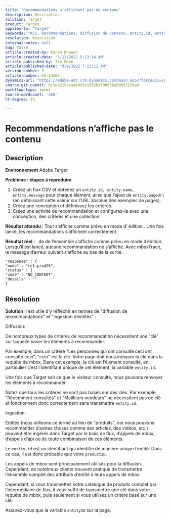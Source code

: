 ```yaml
---
title: "Recommendations n’affichant pas de contenu"
description: Description
solution: Target
product: Target
applies-to: "Target"
keywords: "KCS, Recommendations, diffusion de contenu, entity.id, entityID, productID, key, identifier"
resolution: Resolution
internal-notes: null
bug: false
article-created-by: Karan Dhawan
article-created-date: "5/13/2022 5:13:34 AM"
article-published-by: Jim Menn
article-published-date: "9/9/2022 7:21:11 AM"
version-number: 3
article-number: KA-14503
dynamics-url: "https://adobe-ent.crm.dynamics.com/main.aspx?forceUCI=1&pagetype=entityrecord&etn=knowledgearticle&id=45c52a6f-7bd2-ec11-a7b5-00224809c101"
source-git-commit: 0c3e421beca46d9fe1952b1f98538a50697216a0
workflow-type: tm+mt
source-wordcount: '360'
ht-degree: 1%

---
```


# Recommendations n’affiche pas le contenu

## Description


<b>Environnement</b>
Adobe Target

<b>Problème : étapes à reproduire</b>

1. Créez un flux CSV et obtenez un `entity.id, entity.name, entity.message` pour chaque élément, ainsi que l’ajout de `entity.pageUrl` (en définissant cette valeur sur l’URL absolue des exemples de pages).
2. Créez une conception et définissez les critères.
3. Créez une activité de recommandation et configurez-la avec une conception, des critères et une collection.


<b>Résultat attendu :</b>
Tout s’affiche comme prévu en mode d’ édition . Une fois lancé, les recommandations s’affichent correctement.

<b>Résultat réel :</b>
&#x200B; &#x200B;  de  de l’ensemble s’affiche comme prévu en mode d’édition. Lorsqu’il est lancé, aucune recommandation ne s’affiche.
Avec mboxTrace, le message d’erreur suivant s’affiche au bas de la sortie :

```
"response" : {
"node" : "re1.prod26",
"status" : {
"code" : "NO_CONTENT",
"details" : ""
}
```

## Résolution


<b>Solution</b>
Il est utile d’y réfléchir en termes de &quot;diffusion de recommandations&quot; et &quot;ingestion d’entités&quot; :



Diffusion:

De nombreux types de critères de recommandation nécessitent une &quot;clé&quot; sur laquelle baser les éléments à recommander.

Par exemple, dans un critère &quot;Les personnes qui ont consulté ceci ont consulté ceci&quot;, &quot;ceci&quot; est la clé. Votre page doit nous indiquer la clé dans la requête de mbox. Dans cet exemple, la clé est l’élément consulté, en particulier c’est l’identifiant unique de cet élément, la variable `entity.id`.

Une fois que Target sait ce que le visiteur consulte, nous pouvons renvoyer les éléments à recommander.

Notez que tous les critères ne sont pas basés sur des clés. Par exemple, &quot;Récemment consultés&quot; et &quot;Meilleurs vendeurs&quot; ne nécessitent pas de clé et fonctionnent donc correctement sans transmettre `entity.id`.



Ingestion:

Entités (nous utilisons ce terme au lieu de &quot;produits&quot;, car nous pouvons recommander d’autres choses comme des articles, des vidéos, etc.) peuvent être ingérés dans Target par le biais de flux, d’appels de mbox, d’appels d’api ou de toute combinaison de ces éléments.

Le `entity.id` est un identifiant qui identifie de manière unique l’entité. Dans ce cas, il est donc probable que votre `productID`.

Les appels de mbox sont principalement utilisés pour la diffusion. Cependant, de nombreux clients trouvent pratique de transmettre l’ensemble complet des attributs d’entité à leurs appels de mbox.

Cependant, si vous transmettez votre catalogue de produits complet par l’intermédiaire de flux, il vous suffit de transmettre une clé dans votre requête de mbox, puis seulement si vous utilisez un critère basé sur une clé.



Assurez-vous que la variable `entityID` sur la page.
